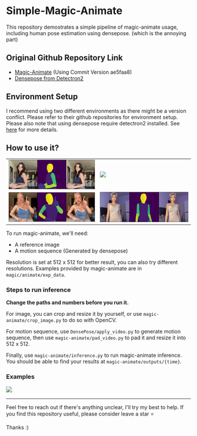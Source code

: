 # Simple-Magic-Animate

This repository demostrates a simple pipeline of magic-animate usage, including human pose estimation using densepose. (which is the annoying part)  

## Original Github Repository Link
 - [Magic-Animate](https://github.com/magic-research/magic-animate) (Using Commit Version ae5faa8)
 - [Densepose from Detectron2](https://github.com/facebookresearch/detectron2/tree/main/projects/DensePose)

## Environment Setup
I recommend using two different environments as there might be a version conflict. Please refer to their github repositories for environment setup. Please also note that using densepose require detectron2 installed. See [here](https://detectron2.readthedocs.io/en/latest/tutorials/install.html) for more details.

## How to use it?
<p align="center">
  <table align="center">
    <tr>
    <td>
      <img src="magic-animate/assets/teaser/t1.gif">
    </td>
    <td>
      <img src="magic-animate/assets/teaser/t4.gif">
    </td>
    </tr>
    <tr>
    <td>
      <img src="magic-animate/assets/teaser/t3.gif">
    </td>
    <td>
      <img src="magic-animate/assets/teaser/t2.gif">
    </td>
    </tr>
  </table>

To run magic-animate, we'll need:
 - A reference image
 - A motion sequence (Generated by densepose)

Resolution is set at 512 x 512 for better result, you can also try different resolutions. Examples provided by magic-animate are in `magic/animate/exp_data`.  

### Steps to run inference
**Change the paths and numbers before you run it.**  

For image, you can crop and resize it by yourself, or use `magic-animate/crop_image.py` to do so with OpenCV.  

For motion sequence, use `DensePose/apply_video.py` to generate motion sequence, then use `magic-animate/pad_video.py` to pad it and resize it into 512 x 512.  

Finally, use `magic-animate/inference.py` to run magic-animate inference. You should be able to find your results at `magic-animate/outputs/{time}`.

### Examples
![](sun.gif)

---

Feel free to reach out if there's anything unclear, I'll try my best to help. If you find this repository useful, please consider leave a star ⭐ 

Thanks :)



